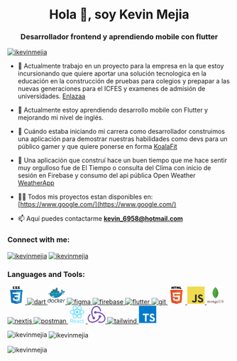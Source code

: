 <h1 align="center">Hola 👋, soy Kevin Mejia</h1>
<h3 align="center">Desarrollador frontend y aprendiendo mobile con flutter</h3>




<p align="left"> <a href="https://twitter.com/ikevinmejia" target="blank"><img src="https://img.shields.io/twitter/follow/ikevinmejia?logo=twitter&style=for-the-badge" alt="ikevinmejia" /></a> </p>

- 🔭 Actualmente trabajo en un proyecto para la empresa en la que estoy incursionando que quiere aportar una solución tecnologica en la educación en la construcción de pruebas para colegios y prepapar a las nuevas generaciones para el ICFES y examenes de admisión de universidades. [Enlazaa](https://www.google.com/)

- 🌱 Actualmente estoy aprendiendo desarrollo mobile con Flutter y mejorando mi nivel de inglés.

- 👯 Cuándo estaba iniciando mi carrera como desarrollador construimos una aplicación para demostrar nuestras habilidades como devs para un público gamer y que quiere ponerse en forma [KoalaFit](https://prueba-demo-b0990.web.app/)

- 🤝 Una aplicación que construí hace un buen tiempo que me hace sentir muy orgulloso fue de El Tiempo o consulta del Clima con inicio de sesión en Firebase y consumo del api pública Open Weather [WeatherApp](https://weatherapp-f9958.web.app/)

- 👨‍💻 Todos mis proyectos estan disponibles en: [https://www.google.com/](https://www.google.com/)

- 📫 Aquí puedes contactarme **kevin_6958@hotmail.com**

<h3 align="left">Connect with me:</h3>
<p align="left">
<a href="https://twitter.com/ikevinmejia" target="blank"><img align="center" src="https://raw.githubusercontent.com/rahuldkjain/github-profile-readme-generator/master/src/images/icons/Social/twitter.svg" alt="ikevinmejia" height="30" width="40" /></a>
<a href="https://linkedin.com/in/ikevinmejia" target="blank"><img align="center" src="https://raw.githubusercontent.com/rahuldkjain/github-profile-readme-generator/master/src/images/icons/Social/linked-in-alt.svg" alt="ikevinmejia" height="30" width="40" /></a>
</p>

<h3 align="left">Languages and Tools:</h3>
<p align="left"> <a href="https://www.w3schools.com/css/" target="_blank" rel="noreferrer"> <img src="https://raw.githubusercontent.com/devicons/devicon/master/icons/css3/css3-original-wordmark.svg" alt="css3" width="40" height="40"/> </a> <a href="https://dart.dev" target="_blank" rel="noreferrer"> <img src="https://www.vectorlogo.zone/logos/dartlang/dartlang-icon.svg" alt="dart" width="40" height="40"/> </a> <a href="https://www.docker.com/" target="_blank" rel="noreferrer"> <img src="https://raw.githubusercontent.com/devicons/devicon/master/icons/docker/docker-original-wordmark.svg" alt="docker" width="40" height="40"/> </a> <a href="https://www.figma.com/" target="_blank" rel="noreferrer"> <img src="https://www.vectorlogo.zone/logos/figma/figma-icon.svg" alt="figma" width="40" height="40"/> </a> <a href="https://firebase.google.com/" target="_blank" rel="noreferrer"> <img src="https://www.vectorlogo.zone/logos/firebase/firebase-icon.svg" alt="firebase" width="40" height="40"/> </a> <a href="https://flutter.dev" target="_blank" rel="noreferrer"> <img src="https://www.vectorlogo.zone/logos/flutterio/flutterio-icon.svg" alt="flutter" width="40" height="40"/> </a> <a href="https://git-scm.com/" target="_blank" rel="noreferrer"> <img src="https://www.vectorlogo.zone/logos/git-scm/git-scm-icon.svg" alt="git" width="40" height="40"/> </a> <a href="https://www.w3.org/html/" target="_blank" rel="noreferrer"> <img src="https://raw.githubusercontent.com/devicons/devicon/master/icons/html5/html5-original-wordmark.svg" alt="html5" width="40" height="40"/> </a> <a href="https://developer.mozilla.org/en-US/docs/Web/JavaScript" target="_blank" rel="noreferrer"> <img src="https://raw.githubusercontent.com/devicons/devicon/master/icons/javascript/javascript-original.svg" alt="javascript" width="40" height="40"/> </a> <a href="https://www.mongodb.com/" target="_blank" rel="noreferrer"> <img src="https://raw.githubusercontent.com/devicons/devicon/master/icons/mongodb/mongodb-original-wordmark.svg" alt="mongodb" width="40" height="40"/> </a> <a href="https://nextjs.org/" target="_blank" rel="noreferrer"> <img src="https://cdn.worldvectorlogo.com/logos/nextjs-2.svg" alt="nextjs" width="40" height="40"/> </a> <a href="https://postman.com" target="_blank" rel="noreferrer"> <img src="https://www.vectorlogo.zone/logos/getpostman/getpostman-icon.svg" alt="postman" width="40" height="40"/> </a> <a href="https://reactjs.org/" target="_blank" rel="noreferrer"> <img src="https://raw.githubusercontent.com/devicons/devicon/master/icons/react/react-original-wordmark.svg" alt="react" width="40" height="40"/> </a> <a href="https://redux.js.org" target="_blank" rel="noreferrer"> <img src="https://raw.githubusercontent.com/devicons/devicon/master/icons/redux/redux-original.svg" alt="redux" width="40" height="40"/> </a> <a href="https://tailwindcss.com/" target="_blank" rel="noreferrer"> <img src="https://www.vectorlogo.zone/logos/tailwindcss/tailwindcss-icon.svg" alt="tailwind" width="40" height="40"/> </a> <a href="https://www.typescriptlang.org/" target="_blank" rel="noreferrer"> <img src="https://raw.githubusercontent.com/devicons/devicon/master/icons/typescript/typescript-original.svg" alt="typescript" width="40" height="40"/> </a> </p>

<p><img align="left" src="https://github-readme-stats.vercel.app/api/top-langs?username=ikevinmejia&show_icons=true&locale=en&layout=compact" alt="ikevinmejia" /></p>

<p>&nbsp;<img align="center" src="https://github-readme-stats.vercel.app/api?username=ikevinmejia&show_icons=true&locale=en" alt="ikevinmejia" /></p>

<p><img align="center" src="https://github-readme-streak-stats.herokuapp.com/?user=ikevinmejia&" alt="ikevinmejia" /></p>
